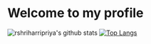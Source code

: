 # Welcome to my profile
![rshriharripriya's github stats](https://github-readme-stats.vercel.app/api?username=rshriharripriya&show_icons=true&theme=bear)
[![Top Langs](https://github-readme-stats.vercel.app/api/top-langs/?username=rshriharripriya&layout=compact)](https://github.com/anuraghazra/github-readme-stats)
